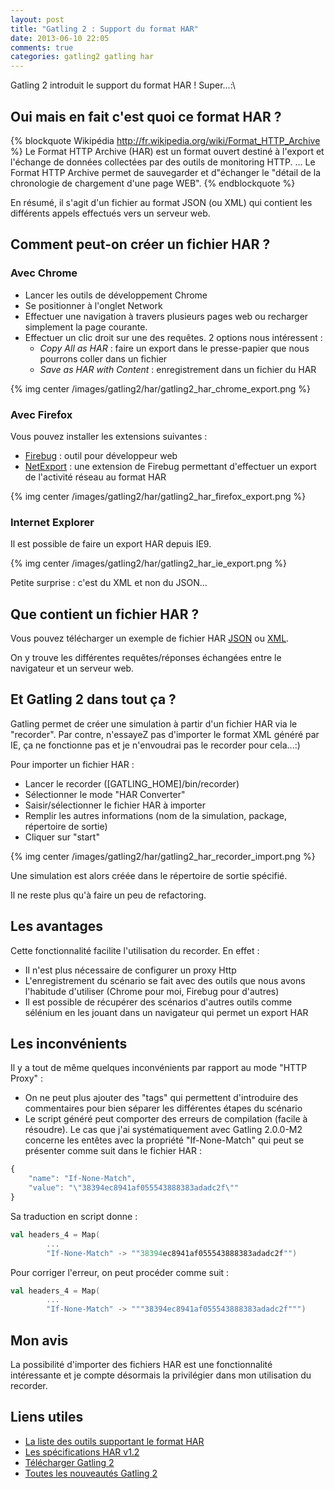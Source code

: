 ```yaml
---
layout: post
title: "Gatling 2 : Support du format HAR"
date: 2013-06-10 22:05
comments: true
categories: gatling2 gatling har
---
```

Gatling 2 introduit le support du format HAR ! Super...:\ 

## Oui mais en fait c'est quoi ce format HAR ?

{% blockquote Wikipédia http://fr.wikipedia.org/wiki/Format_HTTP_Archive %}
Le Format HTTP Archive (HAR) est un format ouvert destiné à l'export et l'échange de données collectées par des outils de monitoring HTTP.
...
Le Format HTTP Archive permet de sauvegarder et d"échanger le "détail de la chronologie de chargement d'une page WEB".
{% endblockquote %}

En résumé, il s'agit d'un fichier au format JSON (ou XML) qui contient les différents appels effectués vers un serveur web.

## Comment peut-on créer un fichier HAR ?

### Avec Chrome

* Lancer les outils de développement Chrome
* Se positionner à l'onglet Network
* Effectuer une navigation à travers plusieurs pages web ou recharger simplement la page courante.
* Effectuer un clic droit sur une des requêtes. 2 options nous intéressent :
	* *Copy All as HAR* : faire un export dans le presse-papier que nous pourrons coller dans un fichier
	* *Save as HAR with Content* : enregistrement dans un fichier du HAR

{% img center /images/gatling2/har/gatling2_har_chrome_export.png %}

### Avec Firefox

Vous pouvez installer les extensions suivantes :

* [Firebug](https://addons.mozilla.org/en-US/firefox/addon/firebug/) : outil pour développeur web
* [NetExport](https://getfirebug.com/releases/netexport/) : une extension de Firebug permettant d'effectuer un export de l'activité réseau au format HAR

{% img center /images/gatling2/har/gatling2_har_firefox_export.png %}

### Internet Explorer

Il est possible de faire un export HAR depuis IE9.

{% img center /images/gatling2/har/gatling2_har_ie_export.png %}

Petite surprise : c'est du XML et non du JSON...

## Que contient un fichier HAR ?

Vous pouvez télécharger un exemple de fichier HAR [JSON](/images/gatling2/har/www.ubuntu.com.har) ou [XML](/images/gatling2/har/www.ubuntu.com.xml).

On y trouve les différentes requêtes/réponses échangées entre le navigateur et un serveur web.


## Et Gatling 2 dans tout ça ?

Gatling permet de créer une simulation à partir d'un fichier HAR via le "recorder". Par contre, n'essayeZ pas d'importer le format XML généré par IE, ça ne fonctionne pas et je n'envoudrai pas le recorder pour cela...:)

Pour importer un fichier HAR :

* Lancer le recorder ([GATLING_HOME]/bin/recorder)
* Sélectionner le mode "HAR Converter"
* Saisir/sélectionner le fichier HAR à importer
* Remplir les autres informations (nom de la simulation, package, répertoire de sortie)
* Cliquer sur "start"

{% img center /images/gatling2/har/gatling2_har_recorder_import.png %}

Une simulation est alors créée dans le répertoire de sortie spécifié.

Il ne reste plus qu'à faire un peu de refactoring.

## Les avantages
Cette fonctionnalité facilite l'utilisation du recorder. En effet :

* Il n'est plus nécessaire de configurer un proxy Http
* L'enregistrement du scénario se fait avec des outils que nous avons l'habitude d'utiliser (Chrome pour moi, Firebug pour d'autres)
* Il est possible de récupérer des scénarios d'autres outils comme sélénium en les jouant dans un navigateur qui permet un export HAR

## Les inconvénients
Il y a tout de même quelques inconvénients par rapport au mode "HTTP Proxy" :

* On ne peut plus ajouter des "tags" qui permettent d'introduire des commentaires pour bien séparer les différentes étapes du scénario
* Le script généré peut comporter des erreurs de compilation (facile à résoudre). Le cas que j'ai systématiquement avec Gatling 2.0.0-M2 concerne les entêtes avec la propriété "If-None-Match" qui peut se présenter comme suit dans le fichier HAR :

``` javascript
{
    "name": "If-None-Match",
    "value": "\"38394ec8941af055543888383adadc2f\""
}
```
Sa traduction en script donne :
``` scala
val headers_4 = Map(
		...
		"If-None-Match" -> ""38394ec8941af055543888383adadc2f"")
```
Pour corriger l'erreur, on peut procéder comme suit :
``` scala
val headers_4 = Map(
		...
		"If-None-Match" -> """38394ec8941af055543888383adadc2f""")
```


## Mon avis
La possibilité d'importer des fichiers HAR est une fonctionnalité intéressante et je compte désormais la privilégier dans mon utilisation du recorder.

## Liens utiles

* [La liste des outils supportant le format HAR](http://www.softwareishard.com/blog/har-adopters/)
* [Les spécifications HAR v1.2](http://www.softwareishard.com/blog/har-12-spec/)
* [Télécharger Gatling 2](http://gatling-tool.org/)
* [Toutes les nouveautés Gatling 2](https://github.com/excilys/gatling/wiki/Gatling-2)